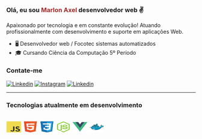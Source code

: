 ### Olá, eu sou <span  style="color: brown"> Marlon Axel </span> desenvolvedor web ✌️
Apaixonado por tecnologia e em constante evolução!
 Atuando profissionalmente com desenvolvimento e suporte em aplicações Web.
<ul>
    <li>🖥️ Desenvolvedor web / Focotec sistemas automatizados</li>
    <li>🎓 Cursando Ciência da Computação 5º Período</li>
    
</ul>

### Contate-me

[![Linkedin](https://img.shields.io/badge/LinkedIn-0077B5?style=for-the-badge&logo=linkedin&logoColor=white)](https://www.linkedin.com/in/marlon-axel-460750148/)
[![Instagram](https://img.shields.io/badge/Instagram-E4405F?style=for-the-badge&logo=instagram&logoColor=white)](https://www.instagram.com/marlon.axl/)
[![Linkedin](https://img.shields.io/badge/Gmail-D14836?style=for-the-badge&logo=gmail&logoColor=white)]()


<hr>

### Tecnologias atualmente em desenvolvimento 
<br> 
<img align="center" alt="Marlon axel" height="30" width="40" src="https://raw.githubusercontent.com/devicons/devicon/master/icons/javascript/javascript-original.svg" style="max-width: 100%;">

<img align="center" alt="Marlon axel" height="30" width="40" src="https://raw.githubusercontent.com/devicons/devicon/master/icons/html5/html5-original.svg" style="max-width: 100%;">

<img align="center" alt="Marlon axel" height="30" width="40" src="https://raw.githubusercontent.com/devicons/devicon/master/icons/css3/css3-original.svg" style="max-width: 100%;">

<img align="center" alt="Marlon axel" height="30" width="40" src="https://raw.githubusercontent.com/devicons/devicon/master/icons/nodejs/nodejs-original.svg" style="max-width: 100%;">

<img align="center" alt="Marlon axel" height="30" width="40" src="https://raw.githubusercontent.com/devicons/devicon/master/icons/vuejs/vuejs-original.svg" style="max-width: 100%;">

<img align="center" alt="Marlon axel" height="30" width="40" src="https://raw.githubusercontent.com/devicons/devicon/master/icons/docker/docker-original.svg" style="max-width: 100%;">

